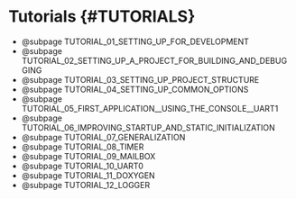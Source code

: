 # Tutorials {#TUTORIALS}

- @subpage TUTORIAL_01_SETTING_UP_FOR_DEVELOPMENT
- @subpage TUTORIAL_02_SETTING_UP_A_PROJECT_FOR_BUILDING_AND_DEBUGGING
- @subpage TUTORIAL_03_SETTING_UP_PROJECT_STRUCTURE
- @subpage TUTORIAL_04_SETTING_UP_COMMON_OPTIONS
- @subpage TUTORIAL_05_FIRST_APPLICATION__USING_THE_CONSOLE__UART1
- @subpage TUTORIAL_06_IMPROVING_STARTUP_AND_STATIC_INITIALIZATION
- @subpage TUTORIAL_07_GENERALIZATION
- @subpage TUTORIAL_08_TIMER
- @subpage TUTORIAL_09_MAILBOX
- @subpage TUTORIAL_10_UART0
- @subpage TUTORIAL_11_DOXYGEN
- @subpage TUTORIAL_12_LOGGER
